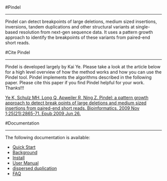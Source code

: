 #Pindel

***

Pindel can detect breakpoints of large deletions, medium sized insertions, inversions, tandem duplications and other structural variants at single-based resolution from next-gen sequence data. It uses a pattern growth approach to identify the breakpoints of these variants from paired-end short reads.

#Cite Pindel

***

Pindel is developed largely by Kai Ye. Please take a look at the article below for a high level overview of how the method works and how you can use the Pindel tool. Pindel implements the algorithms described in the following paper. Please cite this paper if you find Pindel helpful for your work. Thanks!!! 

[Pindel_pdf]: http://bioinformatics.oxfordjournals.org/content/25/21/2865.full.pdf

[Ye K, Schulz MH, Long Q, Apweiler R, Ning Z.  Pindel: a pattern growth approach to detect break points of large deletions and medium sized insertions from paired-end short reads. Bioinformatics. 2009 Nov 1;25(21):2865-71. Epub 2009 Jun 26.][Pindel_pdf]

#Documentation

***

The following documentation is available:

* [Quick Start](quick-start.html)
* [Background](background.html)
* [Install](install.html)
* [User Manual](user-manual.html)
* [dispersed duplication](dd.html)
* [FAQ](faq.html)


